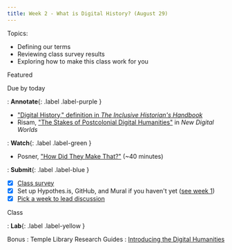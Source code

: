 ```yaml
---
title: Week 2 - What is Digital History? (August 29)
---
```


Topics:
 - Defining our terms
 - Reviewing class survey results
 - Exploring how to make this class work for you

Featured

Due by today

: **Annotate**{: .label .label-purple }
   - ["Digital History," definition in *The Inclusive Historian's Handbook*](https://inclusivehistorian.com/digital-history/)
   - Risam, ["The Stakes of Postcolonial Digital Humanities"](https://raw.githubusercontent.com/HIST5152/pdfs/main/Risam-New_Digital_Worlds_Postcolonial_Digital_Humanities-Chapter_1._The_Stakes_of_Postcolonial_Digital_Humanities.pdf?token=GHSAT0AAAAAABXLIAI6DOVTUF6YPF3SQCTAYYEFDEQ) in *New Digital Worlds*

: **Watch**{: .label .label-green }
  - Posner, ["How Did They Make That?"](https://archive.org/details/howdidtheymakethat) (~40 minutes)

: **Submit**{: .label .label-blue } 
  - [x] [Class survey](https://forms.office.com/r/seeNvBfMir)
  - [x] Set up Hypothes.is, GitHub, and Mural if you haven't yet ([see week 1](/../week-01.md))
  - [x] [Pick a week to lead discussion](https://tuprd-my.sharepoint.com/:x:/g/personal/tug81708_temple_edu/EacAt-yDPZ9Cnn2HSiWRaYABUyCfnsv_-a2PTT--gvgWRQ?e=2gJPlT)

Class

: **Lab**{: .label .label-yellow }

Bonus
: Temple Library Research Guides
    : [Introducing the Digital Humanities](https://guides.temple.edu/digitalhumanities)

